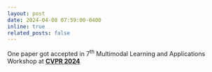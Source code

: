 ```yaml
---
layout: post
date: 2024-04-08 07:59:00-0400
inline: true
related_posts: false
---
```


One paper got accepted in 7<sup>th</sup> Multimodal Learning and Applications Workshop at <b><u>CVPR 2024</u></b>
